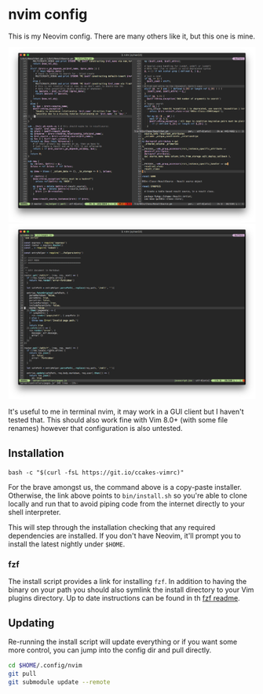 # nvim config

This is my Neovim config. There are many others like it, but this one is mine.

![perl example](/screenshots/screenshot-pl.png "Perl Example")
![js example](/screenshots/screenshot-js.png "Javascript Example")

It's useful to me in terminal nvim, it may work in a GUI client but I haven't tested that. This should also work fine with Vim 8.0+ (with some file renames) however that configuration is also untested.

## Installation

 `bash -c "$(curl -fsL https://git.io/ccakes-vimrc)"`

For the brave amongst us, the command above is a copy-paste installer. Otherwise, the link above points to `bin/install.sh` so you're able to clone locally and run that to avoid piping code from the internet directly to your shell interpreter.

This will step through the installation checking that any required dependencies are installed. If you don't have Neovim, it'll prompt you to install the latest nightly under `$HOME`.

### fzf

The install script provides a link for installing `fzf`. In addition to having the binary on your path you should also symlink the install directory to your Vim plugins directory. Up to date instructions can be found in th [fzf readme](https://github.com/junegunn/fzf#as-vim-plugin).

## Updating

Re-running the install script will update everything or if you want some more control, you can jump into the config dir and pull directly.

```bash
cd $HOME/.config/nvim
git pull
git submodule update --remote
```
